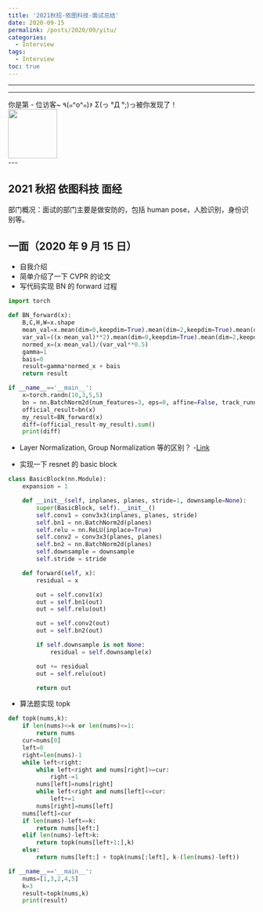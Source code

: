```yaml
---
title: '2021秋招-依图科技-面试总结'
date: 2020-09-15
permalink: /posts/2020/09/yitu/
categories:
  - Interview
tags:
  - Interview
toc: true
---
```


---

---

<div>
<div class="button01">
      <visited_a href="#" display:inline>你是第<span data-hk-page="current"> - </span>位访客~</visited_a>
      <visited_p class="top">٩(๑^o^๑)۶</visited_p>
      <visited_p class="bottom">Σ(っ °Д °;)っ被你发现了！</visited_p>
</div>
<img align="center" width="100" src="{{ site.url }}/images/static/take_me.gif" alt="" display:inline>
</div>
---

## 2021 秋招 依图科技 面经

部门概况：面试的部门主要是做安防的，包括 human pose，人脸识别，身份识别等。

## 一面（2020 年 9 月 15 日）

- 自我介绍
- 简单介绍了一下 CVPR 的论文
- 写代码实现 BN 的 forward 过程

```python
import torch

def BN_forward(x):
    B,C,H,W=x.shape
    mean_val=x.mean(dim=0,keepdim=True).mean(dim=2,keepdim=True).mean(dim=3,keepdim=True)
    var_val=((x-mean_val)**2).mean(dim=0,keepdim=True).mean(dim=2,keepdim=True).mean(dim=3,keepdim=True)
    normed_x=(x-mean_val)/(var_val**0.5)
    gamma=1
    bais=0
    result=gamma*normed_x + bais
    return result

if __name__=='__main__':
    x=torch.randn(10,3,5,5)
    bn = nn.BatchNorm2d(num_features=3, eps=0, affine=False, track_running_stats=False)
    official_result=bn(x)
    my_result=BN_forward(x)
    diff=(official_result-my_result).sum()
    print(diff)

```

- Layer Normalization, Group Normalization 等的区别？ -[Link](https://zhuanlan.zhihu.com/p/91965772)

- 实现一下 resnet 的 basic block

```python
class BasicBlock(nn.Module):
    expansion = 1

    def __init__(self, inplanes, planes, stride=1, downsample=None):
        super(BasicBlock, self).__init__()
        self.conv1 = conv3x3(inplanes, planes, stride)
        self.bn1 = nn.BatchNorm2d(planes)
        self.relu = nn.ReLU(inplace=True)
        self.conv2 = conv3x3(planes, planes)
        self.bn2 = nn.BatchNorm2d(planes)
        self.downsample = downsample
        self.stride = stride

    def forward(self, x):
        residual = x

        out = self.conv1(x)
        out = self.bn1(out)
        out = self.relu(out)

        out = self.conv2(out)
        out = self.bn2(out)

        if self.downsample is not None:
            residual = self.downsample(x)

        out += residual
        out = self.relu(out)

        return out
```

- 算法题实现 topk

```python
def topk(nums,k):
    if len(nums)<=k or len(nums)<=1:
        return nums
    cur=nums[0]
    left=0
    right=len(nums)-1
    while left<right:
        while left<right and nums[right]>=cur:
            right-=1
        nums[left]=nums[right]
        while left<right and nums[left]<=cur:
            left+=1
        nums[right]=nums[left]
    nums[left]=cur
    if len(nums)-left==k:
        return nums[left:]
    elif len(nums)-left>k:
        return topk(nums[left+1:],k)
    else:
        return nums[left:] + topk(nums[:left], k-(len(nums)-left))

if __name__=='__main__':
    nums=[1,3,2,4,5]
    k=3
    result=topk(nums,k)
    print(result)
```

<div data-hk-top-pages="5"> </div>
